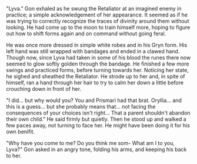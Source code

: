 "Lyva." Gon exhaled as he swung the Retaliator at an imagined enemy in practice; a simple acknowledgement of her appearance. It seemed as if he was trying to correctly recognize the traces of divinity around them without looking. He had come up to the moon to train himself more, hoping to figure out how to shift forms again and on command without going feral.

He was once more dressed in simple white robes and in his Gryn form. His left hand was still wrapped with bandages and ended in a clawed hand. Though now, since Lyva had taken in some of his blood the runes there now seemed to glow softly golden through the bandage. He finished a few more swings and practiced forms, before turning towards her. Noticing her state, he sighed and sheathed the Retaliator. He strode up to her and, in spite of himself, ran a hand through her hair to try to calm her down a little before crouching down in front of her.

"I did... but why would you? You and Prismari had that brat. Oryllia... and this is a guess... but she probably means that... not facing the consequences of your choices isn't right... That a parent shouldn't abandon their own child." He said firmly but quietly. Then he stood up and walked a few paces away, not turning to face her. He might have been doing it for his own benifit.

"Why have you come to me? Do you think me som- What am I to you, Lyva?" Gon asked in an angry tone, folding his arms, and keeping his back to her.